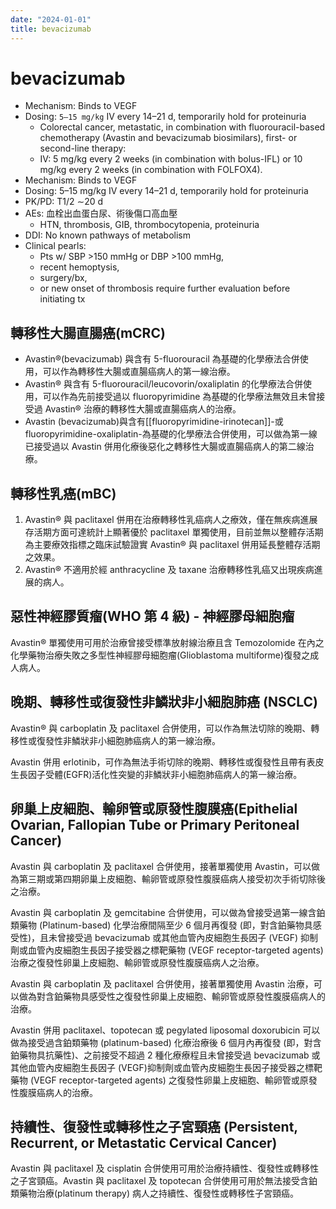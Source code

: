 ```yaml
---
date: "2024-01-01"
title: bevacizumab
---
```



# bevacizumab

- Mechanism: Binds to VEGF
- Dosing: `5–15 mg/kg` IV every 14–21 d, temporarily hold for proteinuria
  - Colorectal cancer, metastatic, in combination with fluorouracil-based chemotherapy (Avastin and bevacizumab biosimilars), first- or second-line therapy:
  - IV: 5 mg/kg every 2 weeks (in combination with bolus-IFL) or 10 mg/kg every 2 weeks (in combination with FOLFOX4).
- Mechanism: Binds to VEGF
- Dosing: 5–15 mg/kg IV every 14–21 d, temporarily hold for proteinuria
- PK/PD: T1/2 ∼20 d
- AEs: 血栓出血蛋白尿、術後傷口高血壓
    - HTN, thrombosis, GIB, thrombocytopenia, proteinuria
- DDI: No known pathways of metabolism
- Clinical pearls:
  - Pts w/ SBP >150 mmHg or DBP >100 mmHg,
  - recent hemoptysis,
  - surgery/bx,
  - or new onset of thrombosis require further evaluation before initiating tx

## 轉移性大腸直腸癌(mCRC)

- Avastin®(bevacizumab) 與含有 5-fluorouracil 為基礎的化學療法合併使用，可以作為轉移性大腸或直腸癌病人的第一線治療。
- Avastin® 與含有 5-fluorouracil/leucovorin/oxaliplatin 的化學療法合併使用，可以作為先前接受過以 fluoropyrimidine 為基礎的化學療法無效且未曾接受過 Avastin® 治療的轉移性大腸或直腸癌病人的治療。
- Avastin (bevacizumab)與含有[[fluoropyrimidine-irinotecan]]-或 fluoropyrimidine-oxaliplatin-為基礎的化學療法合併使用，可以做為第一線已接受過以 Avastin 併用化療後惡化之轉移性大腸或直腸癌病人的第二線治療。

## 轉移性乳癌(mBC)

1. Avastin® 與 paclitaxel 併用在治療轉移性乳癌病人之療效，僅在無疾病進展存活期方面可達統計上顯著優於 paclitaxel 單獨使用，目前並無以整體存活期為主要療效指標之臨床試驗證實 Avastin® 與 paclitaxel 併用延長整體存活期之效果。
2. Avastin® 不適用於經 anthracycline 及 taxane 治療轉移性乳癌又出現疾病進展的病人。

## 惡性神經膠質瘤(WHO 第 4 級) - 神經膠母細胞瘤

Avastin® 單獨使用可用於治療曾接受標準放射線治療且含 Temozolomide 在內之化學藥物治療失敗之多型性神經膠母細胞瘤(Glioblastoma multiforme)復發之成人病人。

## 晚期、轉移性或復發性非鱗狀非小細胞肺癌 (NSCLC)

Avastin® 與 carboplatin 及 paclitaxel 合併使用，可以作為無法切除的晚期、轉移性或復發性非鱗狀非小細胞肺癌病人的第一線治療。

Avastin 併用 erlotinib，可作為無法手術切除的晚期、轉移性或復發性且帶有表皮生長因子受體(EGFR)活化性突變的非鱗狀非小細胞肺癌病人的第一線治療。

## 卵巢上皮細胞、輸卵管或原發性腹膜癌(Epithelial Ovarian, Fallopian Tube or Primary Peritoneal Cancer)

Avastin 與 carboplatin 及 paclitaxel 合併使用，接著單獨使用 Avastin，可以做為第三期或第四期卵巢上皮細胞、輸卵管或原發性腹膜癌病人接受初次手術切除後之治療。

Avastin 與 carboplatin 及 gemcitabine 合併使用，可以做為曾接受過第一線含鉑類藥物 (Platinum-based) 化學治療間隔至少 6 個月再復發 (即，對含鉑藥物具感受性)，且未曾接受過 bevacizumab 或其他血管內皮細胞生長因子 (VEGF) 抑制劑或血管內皮細胞生長因子接受器之標靶藥物 (VEGF receptor-targeted agents) 治療之復發性卵巢上皮細胞、輸卵管或原發性腹膜癌病人之治療。

Avastin 與 carboplatin 及 paclitaxel 合併使用，接著單獨使用 Avastin 治療，可以做為對含鉑藥物具感受性之復發性卵巢上皮細胞、輸卵管或原發性腹膜癌病人的治療。

Avastin 併用 paclitaxel、topotecan 或 pegylated liposomal doxorubicin 可以做為接受過含鉑類藥物 (platinum-based) 化療治療後 6 個月內再復發 (即，對含鉑藥物具抗藥性)、之前接受不超過 2 種化療療程且未曾接受過 bevacizumab 或其他血管內皮細胞生長因子 (VEGF)抑制劑或血管內皮細胞生長因子接受器之標靶藥物 (VEGF receptor-targeted agents) 之復發性卵巢上皮細胞、輸卵管或原發性腹膜癌病人的治療。

## 持續性、復發性或轉移性之子宮頸癌 (Persistent, Recurrent, or Metastatic Cervical Cancer)

Avastin 與 paclitaxel 及 cisplatin 合併使用可用於治療持續性、復發性或轉移性之子宮頸癌。Avastin 與 paclitaxel 及 topotecan 合併使用可用於無法接受含鉑類藥物治療(platinum therapy) 病人之持續性、復發性或轉移性子宮頸癌。
